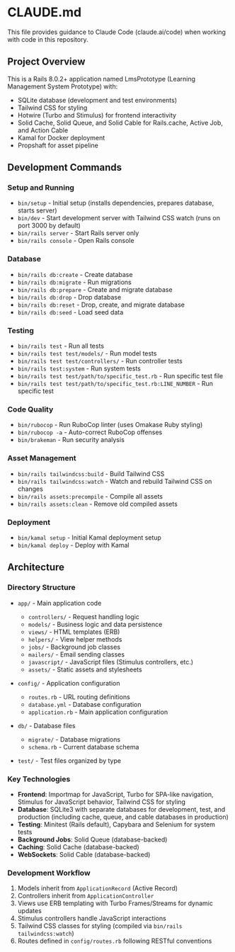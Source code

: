 # CLAUDE.md

This file provides guidance to Claude Code (claude.ai/code) when working with code in this repository.

## Project Overview

This is a Rails 8.0.2+ application named LmsPrototype (Learning Management System Prototype) with:
- SQLite database (development and test environments)
- Tailwind CSS for styling
- Hotwire (Turbo and Stimulus) for frontend interactivity
- Solid Cache, Solid Queue, and Solid Cable for Rails.cache, Active Job, and Action Cable
- Kamal for Docker deployment
- Propshaft for asset pipeline

## Development Commands

### Setup and Running
- `bin/setup` - Initial setup (installs dependencies, prepares database, starts server)
- `bin/dev` - Start development server with Tailwind CSS watch (runs on port 3000 by default)
- `bin/rails server` - Start Rails server only
- `bin/rails console` - Open Rails console

### Database
- `bin/rails db:create` - Create database
- `bin/rails db:migrate` - Run migrations
- `bin/rails db:prepare` - Create and migrate database
- `bin/rails db:drop` - Drop database
- `bin/rails db:reset` - Drop, create, and migrate database
- `bin/rails db:seed` - Load seed data

### Testing
- `bin/rails test` - Run all tests
- `bin/rails test test/models/` - Run model tests
- `bin/rails test test/controllers/` - Run controller tests
- `bin/rails test:system` - Run system tests
- `bin/rails test test/path/to/specific_test.rb` - Run specific test file
- `bin/rails test test/path/to/specific_test.rb:LINE_NUMBER` - Run specific test

### Code Quality
- `bin/rubocop` - Run RuboCop linter (uses Omakase Ruby styling)
- `bin/rubocop -a` - Auto-correct RuboCop offenses
- `bin/brakeman` - Run security analysis

### Asset Management
- `bin/rails tailwindcss:build` - Build Tailwind CSS
- `bin/rails tailwindcss:watch` - Watch and rebuild Tailwind CSS on changes
- `bin/rails assets:precompile` - Compile all assets
- `bin/rails assets:clean` - Remove old compiled assets

### Deployment
- `bin/kamal setup` - Initial Kamal deployment setup
- `bin/kamal deploy` - Deploy with Kamal

## Architecture

### Directory Structure
- `app/` - Main application code
  - `controllers/` - Request handling logic
  - `models/` - Business logic and data persistence
  - `views/` - HTML templates (ERB)
  - `helpers/` - View helper methods
  - `jobs/` - Background job classes
  - `mailers/` - Email sending classes
  - `javascript/` - JavaScript files (Stimulus controllers, etc.)
  - `assets/` - Static assets and stylesheets

- `config/` - Application configuration
  - `routes.rb` - URL routing definitions
  - `database.yml` - Database configuration
  - `application.rb` - Main application configuration

- `db/` - Database files
  - `migrate/` - Database migrations
  - `schema.rb` - Current database schema

- `test/` - Test files organized by type

### Key Technologies
- **Frontend**: Importmap for JavaScript, Turbo for SPA-like navigation, Stimulus for JavaScript behavior, Tailwind CSS for styling
- **Database**: SQLite3 with separate databases for development, test, and production (including cache, queue, and cable databases in production)
- **Testing**: Minitest (Rails default), Capybara and Selenium for system tests
- **Background Jobs**: Solid Queue (database-backed)
- **Caching**: Solid Cache (database-backed)
- **WebSockets**: Solid Cable (database-backed)

### Development Workflow
1. Models inherit from `ApplicationRecord` (Active Record)
2. Controllers inherit from `ApplicationController`
3. Views use ERB templating with Turbo Frames/Streams for dynamic updates
4. Stimulus controllers handle JavaScript interactions
5. Tailwind CSS classes for styling (compiled via `bin/rails tailwindcss:watch`)
6. Routes defined in `config/routes.rb` following RESTful conventions